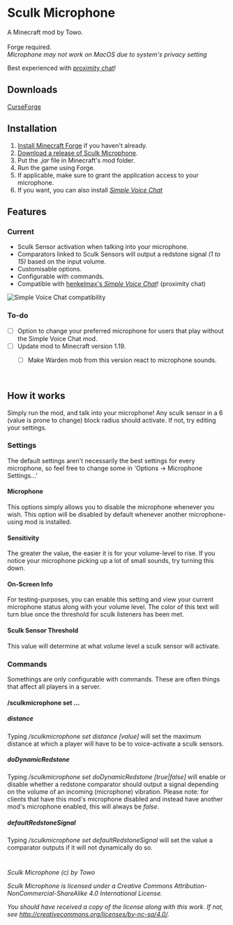 
# Sculk Microphone
A Minecraft mod by Towo.
<br><br>Forge required.
<br>*Microphone may not work on MacOS due to system's privacy setting*

Best experienced with [proximity chat](https://www.curseforge.com/minecraft/mc-mods/simple-voice-chat)!

## Downloads
[CurseForge](https://www.curseforge.com/minecraft/mc-mods/sculk-microphone/files/all)

## Installation
1. [Install Minecraft Forge](https://files.minecraftforge.net/net/minecraftforge/forge/) if you haven't already.
2. [Download a release of Sculk Microphone](https://github.com/Towodile/SculkMicrophoneMod/releases).
3. Put the *.jar* file in Minecraft's mod folder.
4. Run the game using Forge.
5. If applicable, make sure to grant the application access to your microphone.
6. If you want, you can also install [*Simple Voice Chat*](https://www.curseforge.com/minecraft/mc-mods/simple-voice-chat)

## Features
### Current
- Sculk Sensor activation when talking into your microphone.
- Comparators linked to Sculk Sensors will output a redstone signal *(1 to 15)* based on the input volume.
- Customisable options.
- Configurable with commands.
- Compatible with [henkelmax's *Simple Voice Chat*](https://www.curseforge.com/minecraft/mc-mods/simple-voice-chat)! (proximity chat)
	
![Simple Voice Chat compatibility](https://i.giphy.com/media/t9tWlZaPS6yJKNoUao/giphy.webp)

### To-do
- [ ] Option to change your preferred microphone for users that play without the Simple Voice Chat mod.
- [ ] Update mod to Minecraft version 1.19.
	- [ ] Make Warden mob from this version react to microphone sounds.


<br>

## How it works
Simply run the mod, and talk into your microphone! Any sculk sensor in a 6 (value is prone to change) block radius should activate. If not, try editing your settings.

### Settings
The default settings aren't necessarily the best settings for every microphone, so feel free to change some in 'Options -> Microphone Settings...'
#### Microphone
This options simply allows you to disable the microphone whenever you wish. This option will be disabled by default whenever another microphone-using mod is installed.
#### Sensitivity
The greater the value, the easier it is for your volume-level to rise. If you notice your microphone picking up a lot of small sounds, try turning this down.
#### On-Screen Info
For testing-purposes, you can enable this setting and view your current microphone status along with your volume level. The color of this text will turn blue once the threshold for sculk listeners has been met.
#### Sculk Sensor Threshold
This value will determine at what volume level a sculk sensor will activate.

### Commands
Somethings are only configurable with commands. These are often things that affect all players in a server.
#### /sculkmicrophone set ...
##### distance
Typing */sculkmicrophone set distance [value]* will set the maximum distance at which a player will have to be to voice-activate a sculk sensors.

##### doDynamicRedstone
Typing */sculkmicrophone set doDynamicRedstone [true|false]* will enable or disable whether a redstone comparator should output a signal depending on the volume of an incoming (microphone) vibration.
Please note: for clients that have this mod's microphone disabled and instead have another mod's microphone enabled, this will always be *false*.

##### defaultRedstoneSignal
Typing */sculkmicrophone set defaultRedstoneSignal* will set the value a comparator outputs if it will not dynamically do so.


#
*Sculk Microphone (c) by Towo*

*Sculk Microphone is licensed under a Creative Commons Attribution-NonCommercial-ShareAlike 4.0 International License.*

*You should have received a copy of the license along with this work. If not, see http://creativecommons.org/licenses/by-nc-sa/4.0/.*
